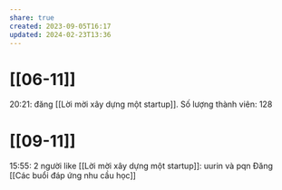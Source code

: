 ```yaml
---
share: true
created: 2023-09-05T16:17
updated: 2024-02-23T13:36
---
```

# [[06-11]]
20:21: đăng [[Lời mời xây dựng một startup]]. Số lượng thành viên: 128
# [[09-11]]
15:55: 2 người like [[Lời mời xây dựng một startup]]: uurin và pqn
Đăng [[Các buổi đáp ứng nhu cầu học]]